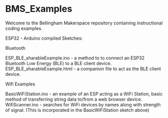 # BMS_Examples

Welcome to the Bellingham Makerspace repository containing instructional coding examples.

ESP32 - Arduino compiled Sketches:

Bluetooth

ESP_BLE_sharableExample.ino   - a method to to connect an ESP32 Bluetooth Low Energy (BLE) to a BLE client device.
ESP_BLE_sharableExample.html  - a companion file to act as the BLE client device.

Wifi Examples

BasicWiFiStation.ino  - an example of an ESP acting as a WiFi Station, basic method of transferring string data to/from a web browser device.
WifiScanner.ino - searches for WiFi devices by names along with strength of signal. (This is incorporated in the BasicWiFiStation sketch above)
